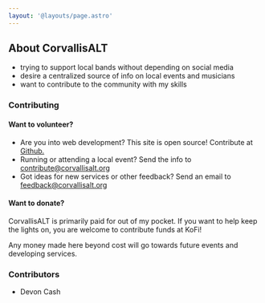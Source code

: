 ```yaml
---
layout: '@layouts/page.astro'
---
```


## About CorvallisALT

- trying to support local bands without depending on social media
- desire a centralized source of info on local events and musicians
- want to contribute to the community with my skills


### Contributing

#### Want to volunteer?

- Are you into web development? This site is open source! Contribute at [Github.](https://github.com/DevonCash/corvallisalt)
- Running or attending a local event? Send the info to [contribute@corvallisalt.org](mailto:contribute@corvallisalt.org)
- Got ideas for new services or other feedback? Send an email to [feedback@corvallisalt.org](mailto:feedback@corvallisalt.org)

#### Want to donate?

CorvallisALT is primarily paid for out of my pocket. If you want to help keep the lights on, you are welcome to contribute funds at KoFi! 

Any money made here beyond cost will go towards future events and developing services.

### Contributors

- Devon Cash